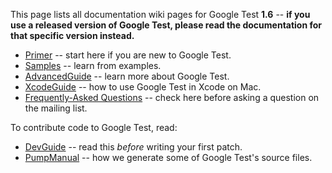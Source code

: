 This page lists all documentation wiki pages for Google Test **1.6**
-- **if you use a released version of Google Test, please read the
documentation for that specific version instead.**

* [Primer](V1_6_Primer.md) -- start here if you are new to Google Test.
* [Samples](V1_6_Samples.md) -- learn from examples.
* [AdvancedGuide](V1_6_AdvancedGuide.md) -- learn more about Google Test.
* [XcodeGuide](V1_6_XcodeGuide.md) -- how to use Google Test in Xcode on Mac.
* [Frequently-Asked Questions](V1_6_FAQ.md) -- check here before asking a question on the mailing list.

To contribute code to Google Test, read:

* [DevGuide](DevGuide.md) -- read this _before_ writing your first patch.
* [PumpManual](V1_6_PumpManual.md) -- how we generate some of Google Test's source files.